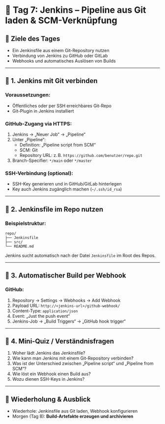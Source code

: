 
# 📅 Tag 7: Jenkins – Pipeline aus Git laden & SCM-Verknüpfung

## 🎯 Ziele des Tages
- Ein Jenkinsfile aus einem Git-Repository nutzen
- Verbindung von Jenkins zu GitHub oder GitLab
- Webhooks und automatisches Auslösen von Builds

---

## 🔗 1. Jenkins mit Git verbinden

### Voraussetzungen:
- Öffentliches oder per SSH erreichbares Git-Repo
- Git-Plugin in Jenkins installiert

### GitHub-Zugang via HTTPS:
1. Jenkins → „Neuer Job“ → „Pipeline“
2. Unter „Pipeline“:
   - Definition: „Pipeline script from SCM“
   - SCM: Git
   - Repository URL: z. B. `https://github.com/benutzer/repo.git`
3. Branch-Specifier: `*/main` oder `*/master`

### SSH-Verbindung (optional):
- SSH-Key generieren und in GitHub/GitLab hinterlegen
- Key auch Jenkins zugänglich machen (`~/.ssh/id_rsa`)

---

## 📁 2. Jenkinsfile im Repo nutzen

### Beispielstruktur:
```
repo/
├── Jenkinsfile
├── src/
└── README.md
```

Jenkins sucht automatisch nach der Datei `Jenkinsfile` im Root des Repos.

---

## 🔔 3. Automatischer Build per Webhook

### GitHub:
1. Repository → Settings → Webhooks → Add Webhook
2. Payload URL: `http://<jenkins-url>/github-webhook/`
3. Content-Type: `application/json`
4. Event: „Just the push event“
5. Jenkins-Job → „Build Triggers“ → „GitHub hook trigger“

---

## 🧪 4. Mini-Quiz / Verständnisfragen

1. Woher lädt Jenkins das Jenkinsfile?
2. Wie kann man Jenkins mit einem Git-Repository verbinden?
3. Was ist der Unterschied zwischen „Pipeline script“ und „Pipeline from SCM“?
4. Wie löst ein Webhook einen Build aus?
5. Wozu dienen SSH-Keys in Jenkins?

---

## 🔁 Wiederholung & Ausblick

- Wiederhole: Jenkinsfile aus Git laden, Webhook konfigurieren
- Morgen (Tag 8): **Build-Artefakte erzeugen und archivieren**

